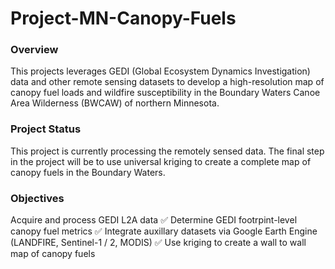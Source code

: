 # Project-MN-Canopy-Fuels
### Overview
This projects leverages GEDI (Global Ecosystem Dynamics Investigation) data and other remote sensing datasets to develop a high-resolution map of canopy fuel loads and wildfire susceptibility in the Boundary Waters Canoe Area Wilderness (BWCAW) of northern Minnesota.

### Project Status
This project is currently processing the remotely sensed data. The final step in the project will be to use universal kriging to create a complete map of canopy fuels in the Boundary Waters.

### Objectives
Acquire and process GEDI L2A data ✅
Determine GEDI footrpint-level canopy fuel metrics ✅
Integrate auxillary datasets via Google Earth Engine (LANDFIRE, Sentinel-1 / 2, MODIS) ✅
Use kriging to create a wall to wall map of canopy fuels
